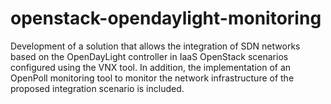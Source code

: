 # openstack-opendaylight-monitoring
Development of a solution that allows the integration of SDN networks based on the OpenDayLight controller in IaaS OpenStack scenarios configured using the VNX tool. In addition, the implementation of an OpenPoll monitoring tool to monitor the network infrastructure of the proposed integration scenario is included.
